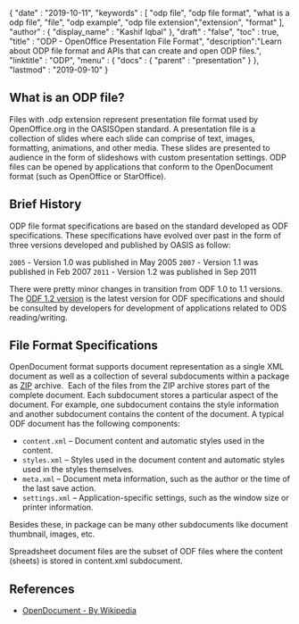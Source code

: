 {
  "date" : "2019-10-11",
  "keywords" : [ "odp file", "odp file format", "what is a odp file", "file", "odp example", "odp file extension","extension", "format" ],
  "author" : {
    "display_name" : "Kashif Iqbal"
  },
  "draft" : "false",
  "toc" : true,
  "title" : "ODP -  OpenOffice Presentation File Format",
  "description":"Learn about ODP file format and APIs that can create and open ODP files.",
  "linktitle" : "ODP",
  "menu" : {
    "docs" : {
      "parent" : "presentation"
    }
  },
  "lastmod" : "2019-09-10"
}

## What is an ODP file?

Files with .odp extension represent presentation file format used by OpenOffice.org in the OASISOpen standard. A presentation file is a collection of slides where each slide can comprise of text, images, formatting, animations, and other media. These slides are presented to audience in the form of slideshows with custom presentation settings. ODP files can be opened by applications that conform to the OpenDocument format (such as OpenOffice or StarOffice).

## Brief History

ODP file format specifications are based on the standard developed as ODF specifications. These specifications have evolved over past in the form of three versions developed and published by OASIS as follow:

`2005` - Version 1.0 was published in May 2005
`2007` - Version 1.1 was published in Feb 2007
`2011` - Version 1.2 was published in Sep 2011

There were pretty minor changes in transition from ODF 1.0 to 1.1 versions. The [ODF 1.2 version](https://www.oasis-open.org/standards#opendocumentv1.2) is the latest version for ODF specifications and should be consulted by developers for development of applications related to ODS reading/writing.

## File Format Specifications

OpenDocument format supports document representation as a single XML document as well as a collection of several subdocuments within a package as [ZIP](https://docs.fileformat.com/compression/zip/) archive.  Each of the files from the ZIP archive stores part of the complete document. Each subdocument stores a particular aspect of the document. For example, one subdocument contains the style information and another subdocument contains the content of the document. A typical ODF document has the following components:

* `content.xml` – Document content and automatic styles used in the content.
* `styles.xml` – Styles used in the document content and automatic styles used in the styles themselves.
* `meta.xml` – Document meta information, such as the author or the time of the last save action.
* `settings.xml` – Application-specific settings, such as the window size or printer information.

Besides these, in package can be many other subdocuments like document thumbnail, images, etc.

Spreadsheet document files are the subset of ODF files where the content (sheets) is stored in content.xml subdocument.

## References

* [OpenDocument - By Wikipedia](https://en.wikipedia.org/wiki/OpenDocument)
